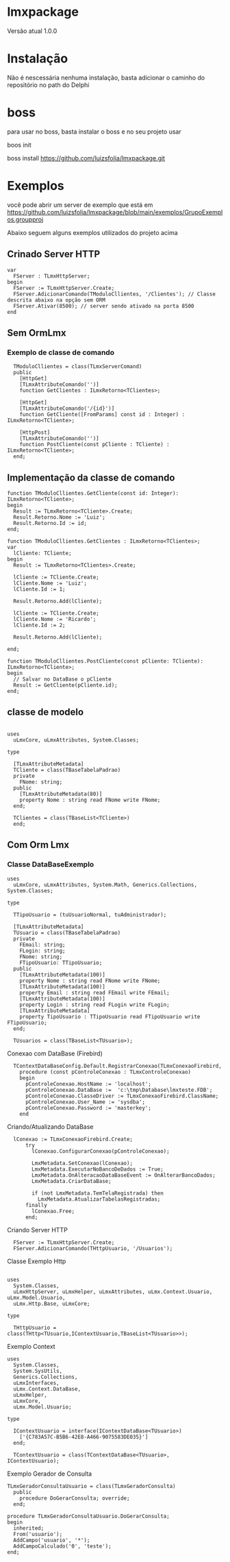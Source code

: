 # lmxpackage

Versão atual 1.0.0

# Instalação

Não é nescessária nenhuma instalação, basta adicionar o caminho do repositório no path do Delphi

# boss

para usar no boss, basta instalar o boss e no seu projeto usar

boos init

boss install https://github.com/luizsfolia/lmxpackage.git

# Exemplos


você pode abrir um server de exemplo que está em 
https://github.com/luizsfolia/lmxpackage/blob/main/exemplos/GrupoExemplos.groupproj

Abaixo seguem alguns exemplos utilizados do projeto acima

## Crinado Server HTTP

```delphi
var
  FServer : TLmxHttpServer;
begin
  FServer := TLmxHttpServer.Create;
  FServer.AdicionarComando(TModuloCllientes, '/Clientes'); // Classe descrita abaixo na opção sem ORM 
  FServer.Ativar(8500); // server sendo ativado na porta 8500
end
```
## Sem OrmLmx

### Exemplo de classe de comando

```delphi
  TModuloCllientes = class(TLmxServerComand)
  public
    [HttpGet]
    [TLmxAttributeComando('')]
    function GetClientes : ILmxRetorno<TClientes>;

    [HttpGet]
    [TLmxAttributeComando('/{id}')]
    function GetCliente([FromParams] const id : Integer) : ILmxRetorno<TCliente>;

    [HttpPost]
    [TLmxAttributeComando('')]
    function PostCliente(const pCliente : TCliente) : ILmxRetorno<TCliente>;
  end;
```

## Implementação da classe de comando

```delphi
function TModuloCllientes.GetCliente(const id: Integer): ILmxRetorno<TCliente>;
begin
  Result := TLmxRetorno<TCliente>.Create;
  Result.Retorno.Nome := 'Luiz';
  Result.Retorno.Id := id;
end;

function TModuloCllientes.GetClientes : ILmxRetorno<TClientes>;
var
  lCliente: TCliente;
begin
  Result := TLmxRetorno<TClientes>.Create;

  lCliente := TCliente.Create;
  lCliente.Nome := 'Luiz';
  lCliente.Id := 1;

  Result.Retorno.Add(lCliente);

  lCliente := TCliente.Create;
  lCliente.Nome := 'Ricardo';
  lCliente.Id := 2;

  Result.Retorno.Add(lCliente);

end;

function TModuloCllientes.PostCliente(const pCliente: TCliente): ILmxRetorno<TCliente>;
begin
  // Salvar no DataBase o pCliente
  Result := GetCliente(pCliente.id);
end;
```

## classe de modelo
```delphi

uses
  uLmxCore, uLmxAttributes, System.Classes;

type

  [TLmxAttributeMetadata]
  TCliente = class(TBaseTabelaPadrao)
  private
    FNome: string;
  public
    [TLmxAttributeMetadata(80)]
    property Nome : string read FNome write FNome;
  end;

  TClientes = class(TBaseList<TCliente>)
  end;
```


## Com Orm Lmx
### Classe DataBaseExemplo

```delphi
uses
  uLmxCore, uLmxAttributes, System.Math, Generics.Collections, System.Classes;

type

  TTipoUsuario = (tuUsuarioNormal, tuAdministrador);

  [TLmxAttributeMetadata]
  TUsuario = class(TBaseTabelaPadrao)
  private
    FEmail: string;
    FLogin: string;
    FNome: string;
    FTipoUsuario: TTipoUsuario;
  public
    [TLmxAttributeMetadata(100)]
    property Nome : string read FNome write FNome;
    [TLmxAttributeMetadata(100)]
    property Email : string read FEmail write FEmail;
    [TLmxAttributeMetadata(100)]
    property Login : string read FLogin write FLogin;
    [TLmxAttributeMetadata]
    property TipoUsuario : TTipoUsuario read FTipoUsuario write FTipoUsuario;
  end;

  TUsuarios = class(TBaseList<TUsuario>);
```

Conexao com DataBase (Firebird)
  
```delphi
  TContextDataBaseConfig.Default.RegistrarConexao(TLmxConexaoFirebird,
    procedure (const pControleConexao : TLmxControleConexao)
    begin
      pControleConexao.HostName := 'localhost';
      pControleConexao.DataBase :=  'c:\tmp\Database\lmxteste.FDB';
      pControleConexao.ClasseDriver := TLmxConexaoFirebird.ClassName;
      pControleConexao.User_Name := 'sysdba';
      pControleConexao.Password := 'masterkey';
    end
```  
  
Criando/Atualizando DataBase  
  
```delphi
  lConexao := TLmxConexaoFirebird.Create;
      try
        lConexao.ConfigurarConexao(pControleConexao);

        LmxMetadata.SetConexao(lConexao);
        LmxMetadata.ExecutarNoBancoDeDados := True;
        LmxMetadata.OnAlteracaoDataBaseEvent := OnAlterarBancoDados;
        LmxMetadata.CriarDataBase;

        if (not LmxMetadata.TemTelaRegistrada) then
          LmxMetadata.AtualizarTabelasRegistradas;
      finally
        lConexao.Free;
      end;
```
  
  
Criando Server  HTTP
  
```delphi
  FServer := TLmxHttpServer.Create;
  FServer.AdicionarComando(THttpUsuario, '/Usuarios');
```
  
Classe Exemplo Http
  
```delphi

uses
  System.Classes, 
  uLmxHttpServer, uLmxHelper, uLmxAttributes, uLmx.Context.Usuario, uLmx.Model.Usuario,
  uLmx.Http.Base, uLmxCore;

type

  THttpUsuario = class(THttp<TUsuario,IContextUsuario,TBaseList<TUsuario>>);
```
  
Exemplo Context
  
```delphi
uses
  System.Classes, 
  System.SysUtils, 
  Generics.Collections,
  uLmxInterfaces,
  uLmx.Context.DataBase,
  uLmxHelper,
  uLmxCore,
  uLmx.Model.Usuario;

type

  IContextUsuario = interface(IContextDataBase<TUsuario>)
    ['{C783A57C-B5B6-42E8-A466-9075583DE035}']
  end;
  
  TContextUsuario = class(TContextDataBase<TUsuario>, IContextUsuario);
```  

Exemplo Gerador de Consulta

```delphi
TLmxGeradorConsultaUsuario = class(TLmxGeradorConsulta)
  public
    procedure DoGerarConsulta; override;
  end;

procedure TLmxGeradorConsultaUsuario.DoGerarConsulta;
begin
  inherited;
  From('usuario');
  AddCampo('usuario', '*');
  AddCampoCalculado('0', 'teste');
end;


```
